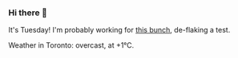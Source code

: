 ### Hi there :wave:

It's Tuesday! I'm probably working for [this bunch](https://github.com/kohofinancial), de-flaking a test.

Weather in Toronto: overcast, at +1°C.
